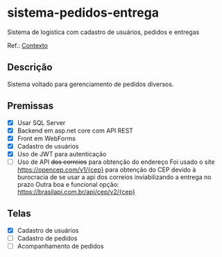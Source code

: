 # sistema-pedidos-entrega
Sistema de logistica com cadastro de usuários, pedidos e entregas

Ref.: [Contexto](https://pastebin.com/zSF1S3QJ)

## Descrição
Sistema voltado para gerenciamento de pedidos diversos.

## Premissas 
- [x] Usar SQL Server
- [x] Backend em asp.net core com API REST
- [x] Front em WebForms
- [x] Cadastro de usuários
- [x] Uso de JWT para autenticação
- [ ] Uso de API ~~dos correios~~ para obtenção do endereço
    Foi usado o site https://opencep.com/v1/{cep} para obtenção do CEP devido à burocracia de se usar a api dos correios inviabilizando a entrega no prazo
    Outra boa e funcional opção: https://brasilapi.com.br/api/cep/v2/{cep}

## Telas
- [x] Cadastro de usuários
- [ ] Cadastro de pedidos
- [ ] Acompanhamento de pedidos
